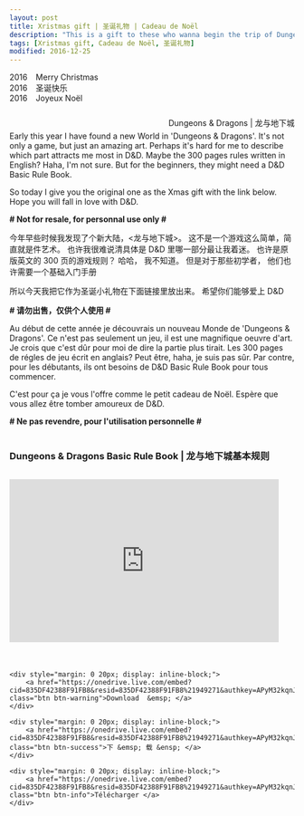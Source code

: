 ```yaml
---
layout: post
title: Xristmas gift | 圣诞礼物 | Cadeau de Noël
description: "This is a gift to these who wanna begin the trip of Dungeons & Dragons </PEACE>"
tags: [Xristmas gift, Cadeau de Noël, 圣诞礼物]
modified: 2016-12-25
---
```


2016  &ensp; Merry Christmas  
2016  &ensp; 圣诞快乐  
2016  &ensp; Joyeux Noël  

<figure style="margin: 25px 0px;">
	<a href="https://c7.staticflickr.com/1/498/31035237494_5c15a7def5_h.jpg"><img src="https://c7.staticflickr.com/1/498/31035237494_5c15a7def5_h.jpg" alt=""></a>
	<figcaption style="float: right;">Dungeons & Dragons | 龙与地下城 </figcaption>
</figure>

Early this year I have found a new World in 'Dungeons & Dragons'. It's not only a game, but just an amazing art. Perhaps it's hard for me to describe which part attracts me most in D&D. Maybe the 300 pages rules written in English? Haha, I'm not sure. But for the beginners, they might need a D&D Basic Rule Book.  

So today I give you the original one as the Xmas gift with the link below. Hope you will fall in love with D&D.  

**# Not for resale, for personnal use only #**
  
今年早些时候我发现了个新大陆，<龙与地下城>。 这不是一个游戏这么简单，简直就是件艺术。 也许我很难说清具体是 D&D 里哪一部分最让我着迷。 也许是原版英文的 300 页的游戏规则？ 哈哈， 我不知道。 但是对于那些初学者， 他们也许需要一个基础入门手册  

所以今天我把它作为圣诞小礼物在下面链接里放出来。 希望你们能够爱上 D&D  

<strong># 请勿出售，仅供个人使用 #</strong>

Au début de cette année je découvrais un nouveau Monde de 'Dungeons & Dragons'. Ce n'est pas seulement un jeu, il est une magnifique oeuvre d'art. Je crois que c'est dûr pour moi de dire la partie plus tirait. Les 300 pages de régles de jeu écrit en anglais? Peut être, haha, je suis pas sûr. Par contre, pour les débutants, ils ont besoins de D&D Basic Rule Book pour tous commencer.   

C'est pour ça je vous l'offre comme le petit cadeau de Noël. Espère que vous allez être tomber amoureux de D&D.  

**# Ne pas revendre, pour l'utilisation personnelle #**  



<div style="margin: 40px 0 40px 0;"></div>	


### Dungeons & Dragons Basic Rule Book | 龙与地下城基本规则


<div markdown="0">
	<div style="margin: 30px 0 50px 0;">
		<iframe src="https://onedrive.live.com/embed?cid=835DF42388F91FB8&resid=835DF42388F91FB8%21949271&authkey=APyM32kqnJTsE9Y&em=2" width="476" height="288" frameborder="0" scrolling="no"></iframe>
	</div>	

	<div style="margin: 0 20px; display: inline-block;">
		<a href="https://onedrive.live.com/embed?cid=835DF42388F91FB8&resid=835DF42388F91FB8%21949271&authkey=APyM32kqnJTsE9Y&em=2" class="btn btn-warning">Download  &emsp; </a>
	</div>

	<div style="margin: 0 20px; display: inline-block;">
		<a href="https://onedrive.live.com/embed?cid=835DF42388F91FB8&resid=835DF42388F91FB8%21949271&authkey=APyM32kqnJTsE9Y&em=2" class="btn btn-success">下 &emsp; 载 &ensp; </a>
	</div>

	<div style="margin: 0 20px; display: inline-block;">
		<a href="https://onedrive.live.com/embed?cid=835DF42388F91FB8&resid=835DF42388F91FB8%21949271&authkey=APyM32kqnJTsE9Y&em=2" class="btn btn-info">Télécharger </a> 
	</div>
		
</div>